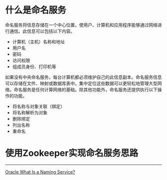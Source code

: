 # 什么是命名服务
命名服务将信息存储在一个中心位置，使用户、计算机和应用程序能够通过网络进行通信。此信息可以包括以下内容。

* 计算机（主机）名称和地址
* 用户名
* 密码
* 访问权限
* 组成员身份、打印机等

如果没有中央命名服务，每台计算机都必须维护自己的此信息副本。命名服务信息可以存储在文件、映射或数据库表中。集中定位这些数据可以更轻松地管理大型网络。命名服务是任何计算网络的基础。除其他功能外，命名服务还提供执行以下操作的功能。

* 将名称与对象关联（绑定）
* 将名称解析为对象
* 删除绑定
* 列出名称
* 重命名

# 使用Zookeeper实现命名服务思路

***
[Oracle What Is a Naming Service?](https://docs.oracle.com/cd/E19683-01/816-4856/6mb1q0bga/index.html)